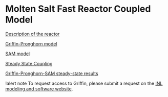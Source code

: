 # Molten Salt Fast Reactor Coupled Model

[Description of the reactor](msfr/reactor_description.md)

[Griffin-Pronghorn model](msfr/griffin_pgh_model.md)

[SAM model](msfr/plant/SAM_model.md)

[Steady State Coupling](msfr/plant/steady_state_coupling.md)

[Griffin-Pronghorn-SAM steady-state results](msfr/plant/griffin_pgh_SAM_steady_results.md)



!alert note
To request access to Griffin, please submit a request on the
[INL modeling and software website](https://modsimcode.inl.gov/SitePages/Home.aspx).
